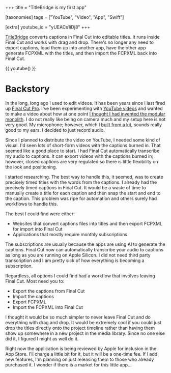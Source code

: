 +++
title = "TitleBridge is my first app"

[taxonomies]
tags = ["YouTube", "Video", "App", "Swift"]

[extra]
youtube_id = "yUEACs1iDj8"
+++

[TitleBridge](@/apps/titlebridge/index.md) converts captions in Final Cut into editable titles. It runs inside Final Cut
and works with drag and drop. There's no longer any need to export captions, load them up into
another app, have the other app generate FCPXML with the titles, and then import the FCPXML
back into Final Cut.

<!-- more -->

{{ youtube() }}

# Backstory

In the long, long ago I used to edit videos. It has been years since I last fired up [Final Cut Pro](https://www.apple.com/final-cut-pro/). I've been experimenting with [YouTube videos](/tags/youtube) and wanted to make a video about how at one point [I thought I had invented the modular monolith](@/posts/2025-05-06_how_i_thought_i_had_invented_the_modular_monolith_video.md). I do not really like being on camera much and my setup here is not very good. My microphone; however, which I [built from a kit](https://microphone-parts.com/collections/microphone-kits/products/s25-microphone-kit), sounds really good to my ears. I decided to just record audio.

Since I planned to distribute the video on YouTube, I needed some kind of visual. I'd seen lots of short-form videos with the captions burned in. That seemed like a good place to start. I had Final Cut automatically transcribe my audio to captions. It can export videos with the captions burned in; however, closed captions are very regulated so there is little flexibility on the look and positioning.

I started researching. The best way to handle this, it seemed, was to create precisely timed titles with the words from the captions. I already had the precisely timed captions in Final Cut. It would be a waste of time to manually create a title for each caption and then snap the start and end to the caption. This problem was ripe for automation and others surely had workflows to handle this.

The best I could find were either:

* Websites that convert captions files into titles and then export FCPXML for import into Final Cut
* Applications that mostly require monthly subscriptions

The subscriptions are usually because the apps are using AI to generate the captions. Final Cut now can automatically transcribe your audio to captions as long as you are running on Apple Silicon. I did not need third party transcription and I am pretty sick of how everything is becoming a subscription.

Regardless, all options I could find had a workflow that involves leaving Final Cut. Most need you to:

* Export the captions from Final Cut
* Import the captions
* Export FCPXML
* Import the FCPXML into Final Cut

I thought it would be so much simpler to never leave Final Cut and do everything with drag and drop. It would be extremely cool if you could just drop the titles directly onto the project timeline rather than having them show up somewhere in a new project in the media library. Since no one else did it, I figured I might as well do it.

Right now the application is being reviewed by Apple for inclusion in the App Store. I'll charge a little bit for it, but it will be a one-time fee. If I add new features, I'm planning on just releasing them to those who already purchased it. I wonder if there is a market for this little app...
